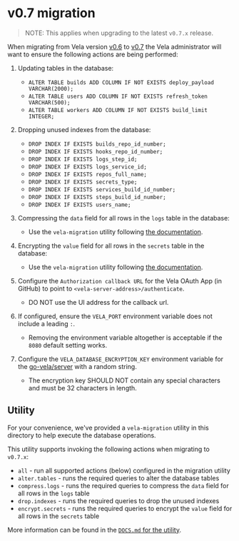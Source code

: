 # v0.7 migration

> NOTE: This applies when upgrading to the latest `v0.7.x` release.

When migrating from Vela version [v0.6](../../releases/v0.6.md) to [v0.7](../../releases/v0.7.md) the Vela administrator will want to ensure the following actions are being performed:

1. Updating tables in the database:
   * `ALTER TABLE builds ADD COLUMN IF NOT EXISTS deploy_payload VARCHAR(2000);`
   * `ALTER TABLE users ADD COLUMN IF NOT EXISTS refresh_token VARCHAR(500);`
   * `ALTER TABLE workers ADD COLUMN IF NOT EXISTS build_limit INTEGER;`

1. Dropping unused indexes from the database:
   * `DROP INDEX IF EXISTS builds_repo_id_number;`
   * `DROP INDEX IF EXISTS hooks_repo_id_number;`
   * `DROP INDEX IF EXISTS logs_step_id;`
   * `DROP INDEX IF EXISTS logs_service_id;`
   * `DROP INDEX IF EXISTS repos_full_name;`
   * `DROP INDEX IF EXISTS secrets_type;`
   * `DROP INDEX IF EXISTS services_build_id_number;`
   * `DROP INDEX IF EXISTS steps_build_id_number;`
   * `DROP INDEX IF EXISTS users_name;`

1. Compressing the `data` field for all rows in the `logs` table in the database:
   * Use the `vela-migration` utility following [the documentation](DOCS.md).

1. Encrypting the `value` field for all rows in the `secrets` table in the database:
   * Use the `vela-migration` utility following [the documentation](DOCS.md).

1. Configure the `Authorization callback URL` for the Vela OAuth App (in GitHub) to point to `<vela-server-address>/authenticate`.
   * DO NOT use the UI address for the callback url.

1. If configured, ensure the `VELA_PORT` environment variable does not include a leading `:`.
   * Removing the environment variable altogether is acceptable if the `8080` default setting works.

1. Configure the `VELA_DATABASE_ENCRYPTION_KEY` environment variable for the [go-vela/server](https://github.com/go-vela/server) with a random string.
   * The encryption key SHOULD NOT contain any special characters and must be 32 characters in length.

## Utility

For your convenience, we've provided a `vela-migration` utility in this directory to help execute the database operations.

This utility supports invoking the following actions when migrating to `v0.7.x`:

* `all` - run all supported actions (below) configured in the migration utility
* `alter.tables` - runs the required queries to alter the database tables
* `compress.logs` - runs the required queries to compress the `data` field for all rows in the `logs` table
* `drop.indexes` - runs the required queries to drop the unused indexes
* `encrypt.secrets` - runs the required queries to encrypt the `value` field for all rows in the `secrets` table

More information can be found in the [`DOCS.md` for the utility](DOCS.md).
